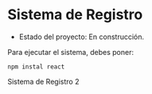 <h1>Sistema de Registro</h1>

- Estado del proyecto: En construcción.

Para ejecutar el sistema, debes poner:

```npm instal react```

Sistema de Registro 2
